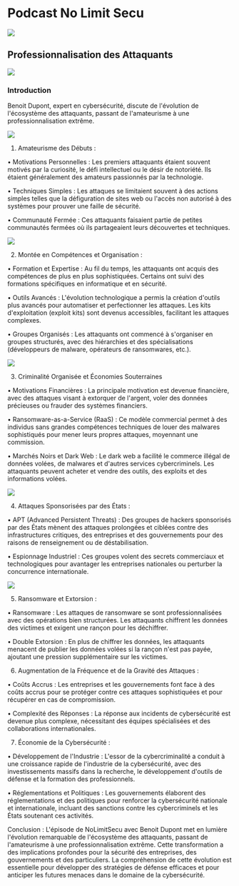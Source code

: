 # Podcast No Limit Secu

![](https://pbs.twimg.com/profile_images/580117972687069184/YpqzOtfU_400x400.jpg)

## Professionnalisation des Attaquants

![](https://academy.avast.com/hubfs/New_Avast_Academy/Hackers/Hacker-Thumb-a1.png)

### Introduction

Benoit Dupont, expert en cybersécurité, discute de l'évolution de l'écosystème des attaquants, passant de l'amateurisme à une professionnalisation extrême.

![](https://www.jock.life/wp-content/uploads/2020/11/mon-mec-est-geek.jpg)

1. Amateurisme des Débuts :

• Motivations Personnelles : Les premiers attaquants étaient souvent motivés par la curiosité, le défi intellectuel ou le désir de notoriété. Ils étaient généralement des amateurs passionnés par la technologie.

• Techniques Simples : Les attaques se limitaient souvent à des actions simples telles que la défiguration de sites web ou l'accès non autorisé à des systèmes pour prouver une faille de sécurité.

• Communauté Fermée : Ces attaquants faisaient partie de petites communautés fermées où ils partageaient leurs découvertes et techniques.

![](https://media.makeameme.org/created/informatik.jpg)

2. Montée en Compétences et Organisation :

• Formation et Expertise : Au fil du temps, les attaquants ont acquis des compétences de plus en plus sophistiquées. Certains ont suivi des formations spécifiques en informatique et en sécurité.

• Outils Avancés : L'évolution technologique a permis la création d'outils plus avancés pour automatiser et perfectionner les attaques. Les kits d'exploitation (exploit kits) sont devenus accessibles, facilitant les attaques complexes.

• Groupes Organisés : Les attaquants ont commencé à s'organiser en groupes structurés, avec des hiérarchies et des spécialisations (développeurs de malware, opérateurs de ransomwares, etc.).

![](https://t4.ftcdn.net/jpg/04/73/25/81/360_F_473258184_bEO2EfqRonuZu8Y77aycLjDWF29e89qg.jpg)

3. Criminalité Organisée et Économies Souterraines

• Motivations Financières : La principale motivation est devenue financière, avec des attaques visant à extorquer de l'argent, voler des données précieuses ou frauder des systèmes financiers. 

• Ransomware-as-a-Service (RaaS) : Ce modèle commercial permet à des individus sans grandes compétences techniques de louer des malwares sophistiqués pour mener leurs propres attaques, moyennant une commission.

• Marchés Noirs et Dark Web : Le dark web a facilité le commerce illégal de données volées, de malwares et d'autres services cybercriminels. Les attaquants peuvent acheter et vendre des outils, des exploits et des informations volées.

![](https://images.cointelegraph.com/cdn-cgi/image/format=auto,onerror=redirect,quality=90,width=1434/https://s3.cointelegraph.com/storage/uploads/view/3a57fa72b6a5ec808dc9a2da2c39988b.jpg)

4. Attaques Sponsorisées par des États :

• APT (Advanced Persistent Threats) : Des groupes de hackers sponsorisés par des États mènent des attaques prolongées et ciblées contre des infrastructures critiques, des entreprises et des gouvernements pour des raisons de renseignement ou de déstabilisation.

• Espionnage Industriel : Ces groupes volent des secrets commerciaux et technologiques pour avantager les entreprises nationales ou perturber la concurrence internationale.

![](https://www.geco-it.fr/wp-content/uploads/2021/05/ransomware.jpg)

5. Ransomware et Extorsion :

• Ransomware : Les attaques de ransomware se sont professionnalisées avec des opérations bien structurées. Les attaquants chiffrent les données des victimes et exigent une rançon pour les déchiffrer.

• Double Extorsion : En plus de chiffrer les données, les attaquants menacent de publier les données volées si la rançon n'est pas payée, ajoutant une pression supplémentaire sur les victimes.

6. Augmentation de la Fréquence et de la Gravité des Attaques :

• Coûts Accrus : Les entreprises et les gouvernements font face à des coûts accrus pour se protéger contre ces attaques sophistiquées et pour récupérer en cas de compromission.

• Complexité des Réponses : La réponse aux incidents de cybersécurité est devenue plus complexe, nécessitant des équipes spécialisées et des collaborations internationales.

7. Économie de la Cybersécurité :

• Développement de l'Industrie : L'essor de la cybercriminalité a conduit à une croissance rapide de l'industrie de la cybersécurité, avec des investissements massifs dans la recherche, le développement d'outils de défense et la formation des professionnels.

• Réglementations et Politiques : Les gouvernements élaborent des réglementations et des politiques pour renforcer la cybersécurité nationale et internationale, incluant des sanctions 
contre les cybercriminels et les États soutenant ces activités.

Conclusion :
L'épisode de NoLimitSecu avec Benoit Dupont met en lumière l'évolution remarquable de l'écosystème des attaquants, passant de l'amateurisme à une professionnalisation extrême. Cette 
transformation a des implications profondes pour la sécurité des entreprises, des gouvernements et des particuliers. La compréhension de cette évolution est essentielle pour développer des stratégies de défense efficaces et pour anticiper les futures menaces dans le domaine de la cybersécurité.